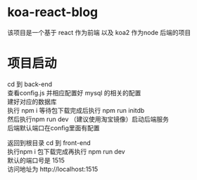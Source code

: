 # koa-react-blog
该项目是一个基于 react 作为前端 以及 koa2 作为node 后端的项目  
# 项目启动
cd 到 back-end  
查看config.js 并相应配置好 mysql 的相关的配置  
建好对应的数据库  
执行 npm i 等待包下载完成后执行 npm run initdb   
然后执行npm run dev （建议使用淘宝镜像）启动后端服务   
后端默认端口在config里面有配置  

返回到根目录 cd 到 front-end   
执行npm i 包下载完成再执行 npm run dev    
默认的端口号是 1515   
访问地址为 http://localhost:1515    


